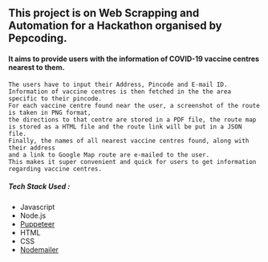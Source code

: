 ## This project is on Web Scrapping and Automation for a Hackathon organised by Pepcoding.

#### It aims to provide users with the information of COVID-19 vaccine centres nearest to them.

```
The users have to input their Address, Pincode and E-mail ID. 
Information of vaccine centres is then fetched in the the area specific to their pincode. 
For each vaccine centre found near the user, a screenshot of the route is taken in PNG format, 
the directions to that centre are stored in a PDF file, the route map is stored as a HTML file and the route link will be put in a JSON file. 
Finally, the names of all nearest vaccine centres found, along with their address 
and a link to Google Map route are e-mailed to the user. 
This makes it super convenient and quick for users to get information regarding vaccine centres. 
```

##### Tech Stack Used :
- Javascript
- Node.js
- [Puppeteer](https://www.npmjs.com/package/puppeteer)
- HTML
- CSS
- [Nodemailer](https://nodemailer.com/about/)